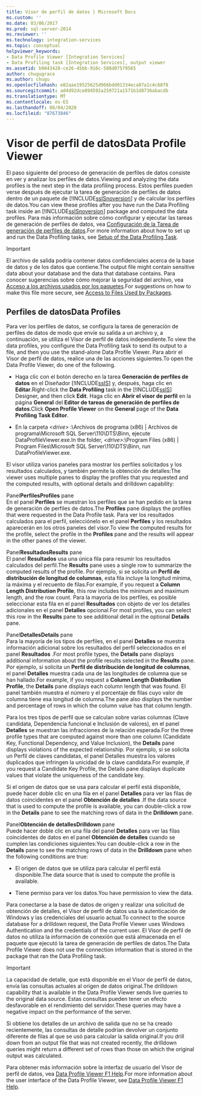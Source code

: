 ```yaml
---
title: Visor de perfil de datos | Microsoft Docs
ms.custom: ''
ms.date: 03/06/2017
ms.prod: sql-server-2014
ms.reviewer: ''
ms.technology: integration-services
ms.topic: conceptual
helpviewer_keywords:
- Data Profile Viewer [Integration Services]
- Data Profiling task [Integration Services], output viewer
ms.assetid: b9043428-ce26-45bb-910c-588d07579565
author: chugugrace
ms.author: chugu
ms.openlocfilehash: e82aae19525625d966bdd01334eca07a1c4c68f8
ms.sourcegitcommit: ad4d92dce894592a259721a1571b1d8736abacdb
ms.translationtype: MT
ms.contentlocale: es-ES
ms.lasthandoff: 08/04/2020
ms.locfileid: "87673846"
---
```

# <a name="data-profile-viewer"></a><span data-ttu-id="15692-102">Visor de perfil de datos</span><span class="sxs-lookup"><span data-stu-id="15692-102">Data Profile Viewer</span></span>
  <span data-ttu-id="15692-103">El paso siguiente del proceso de generación de perfiles de datos consiste en ver y analizar los perfiles de datos.</span><span class="sxs-lookup"><span data-stu-id="15692-103">Viewing and analyzing the data profiles is the next step in the data profiling process.</span></span> <span data-ttu-id="15692-104">Estos perfiles pueden verse después de ejecutar la tarea de generación de perfiles de datos dentro de un paquete de [!INCLUDE[ssISnoversion](../../includes/ssisnoversion-md.md)] y de calcular los perfiles de datos.</span><span class="sxs-lookup"><span data-stu-id="15692-104">You can view these profiles after you have run the Data Profiling task inside an [!INCLUDE[ssISnoversion](../../includes/ssisnoversion-md.md)] package and computed the data profiles.</span></span> <span data-ttu-id="15692-105">Para más información sobre cómo configurar y ejecutar las tareas de generación de perfiles de datos, vea [Configuración de la Tarea de generación de perfiles de datos](data-profiling-task.md).</span><span class="sxs-lookup"><span data-stu-id="15692-105">For more information about how to set up and run the Data Profiling tasks, see [Setup of the Data Profiling Task](data-profiling-task.md).</span></span>  
  
> [!IMPORTANT]  
>  <span data-ttu-id="15692-106">El archivo de salida podría contener datos confidenciales acerca de la base de datos y de los datos que contiene.</span><span class="sxs-lookup"><span data-stu-id="15692-106">The output file might contain sensitive data about your database and the data that database contains.</span></span> <span data-ttu-id="15692-107">Para conocer sugerencias sobre cómo mejorar la seguridad del archivo, vea [Acceso a los archivos usados por los paquetes](../access-to-files-used-by-packages.md).</span><span class="sxs-lookup"><span data-stu-id="15692-107">For suggestions on how to make this file more secure, see [Access to Files Used by Packages](../access-to-files-used-by-packages.md).</span></span>  
  
## <a name="data-profiles"></a><span data-ttu-id="15692-108">Perfiles de datos</span><span class="sxs-lookup"><span data-stu-id="15692-108">Data Profiles</span></span>  
 <span data-ttu-id="15692-109">Para ver los perfiles de datos, se configura la tarea de generación de perfiles de datos de modo que envíe su salida a un archivo y, a continuación, se utiliza el Visor de perfil de datos independiente.</span><span class="sxs-lookup"><span data-stu-id="15692-109">To view the data profiles, you configure the Data Profiling task to send its output to a file, and then you use the stand-alone Data Profile Viewer.</span></span> <span data-ttu-id="15692-110">Para abrir el Visor de perfil de datos, realice una de las acciones siguientes.</span><span class="sxs-lookup"><span data-stu-id="15692-110">To open the Data Profile Viewer, do one of the following.</span></span>  
  
-   <span data-ttu-id="15692-111">Haga clic con el botón derecho en la tarea **Generación de perfiles de datos** en el Diseñador [!INCLUDE[ssIS](../../includes/ssis-md.md)] y, después, haga clic en **Editar**.</span><span class="sxs-lookup"><span data-stu-id="15692-111">Right-click the **Data Profiling** task in the [!INCLUDE[ssIS](../../includes/ssis-md.md)] Designer, and then click **Edit**.</span></span> <span data-ttu-id="15692-112">Haga clic en **Abrir el visor de perfil** en la página **General** del **Editor de tareas de generación de perfiles de datos**.</span><span class="sxs-lookup"><span data-stu-id="15692-112">Click **Open Profile Viewer** on the **General** page of the **Data Profiling Task Editor**.</span></span>  
  
-   <span data-ttu-id="15692-113">En la carpeta *\<drive>* :\Archivos de programa (x86) | Archivos de programa\Microsoft SQL Server\110\DTS\Binn, ejecute DataProfileViewer.exe.</span><span class="sxs-lookup"><span data-stu-id="15692-113">In the folder, *\<drive>*:\Program Files (x86) | Program Files\Microsoft SQL Server\110\DTS\Binn, run DataProfileViewer.exe.</span></span>  
  
 <span data-ttu-id="15692-114">El visor utiliza varios paneles para mostrar los perfiles solicitados y los resultados calculados, y también permite la obtención de detalles:</span><span class="sxs-lookup"><span data-stu-id="15692-114">The viewer uses multiple panes to display the profiles that you requested and the computed results, with optional details and drilldown capability:</span></span>  
  
 <span data-ttu-id="15692-115">Panel**Perfiles**</span><span class="sxs-lookup"><span data-stu-id="15692-115">**Profiles** pane</span></span>  
 <span data-ttu-id="15692-116">En el panel **Perfiles** se muestran los perfiles que se han pedido en la tarea de generación de perfiles de datos.</span><span class="sxs-lookup"><span data-stu-id="15692-116">The **Profiles** pane displays the profiles that were requested in the Data Profile task.</span></span> <span data-ttu-id="15692-117">Para ver los resultados calculados para el perfil, selecciónelo en el panel **Perfiles** y los resultados aparecerán en los otros paneles del visor.</span><span class="sxs-lookup"><span data-stu-id="15692-117">To view the computed results for the profile, select the profile in the **Profiles** pane and the results will appear in the other panes of the viewer.</span></span>  
  
 <span data-ttu-id="15692-118">Panel**Resultados**</span><span class="sxs-lookup"><span data-stu-id="15692-118">**Results** pane</span></span>  
 <span data-ttu-id="15692-119">El panel **Resultados** usa una única fila para resumir los resultados calculados del perfil.</span><span class="sxs-lookup"><span data-stu-id="15692-119">The **Results** pane uses a single row to summarize the computed results of the profile.</span></span> <span data-ttu-id="15692-120">Por ejemplo, si se solicita un **Perfil de distribución de longitud de columnas**, esta fila incluye la longitud mínima, la máxima y el recuento de filas.</span><span class="sxs-lookup"><span data-stu-id="15692-120">For example, if you request a **Column Length Distribution Profile**, this row includes the minimum and maximum length, and the row count.</span></span> <span data-ttu-id="15692-121">Para la mayoría de los perfiles, es posible seleccionar esta fila en el panel **Resultados** con objeto de ver los detalles adicionales en el panel **Detalles** opcional.</span><span class="sxs-lookup"><span data-stu-id="15692-121">For most profiles, you can select this row in the **Results** pane to see additional detail in the optional **Details** pane.</span></span>  
  
 <span data-ttu-id="15692-122">Panel**Detalles**</span><span class="sxs-lookup"><span data-stu-id="15692-122">**Details** pane</span></span>  
 <span data-ttu-id="15692-123">Para la mayoría de los tipos de perfiles, en el panel **Detalles** se muestra información adicional sobre los resultados del perfil seleccionados en el panel **Resultados** .</span><span class="sxs-lookup"><span data-stu-id="15692-123">For most profile types, the **Details** pane displays additional information about the profile results selected in the **Results** pane.</span></span> <span data-ttu-id="15692-124">Por ejemplo, si solicita un **Perfil de distribución de longitud de columnas**, el panel **Detalles** muestra cada una de las longitudes de columna que se han hallado.</span><span class="sxs-lookup"><span data-stu-id="15692-124">For example, if you request a **Column Length Distribution Profile**, the **Details** pane displays each column length that was found.</span></span> <span data-ttu-id="15692-125">El panel también muestra el número y el porcentaje de filas cuyo valor de columna tiene esa longitud de columna.</span><span class="sxs-lookup"><span data-stu-id="15692-125">The pane also displays the number and percentage of rows in which the column value has that column length.</span></span>  
  
 <span data-ttu-id="15692-126">Para los tres tipos de perfil que se calculan sobre varias columnas (Clave candidata, Dependencia funcional e Inclusión de valores), en el panel **Detalles** se muestran las infracciones de la relación esperada.</span><span class="sxs-lookup"><span data-stu-id="15692-126">For the three profile types that are computed against more than one column (Candidate Key, Functional Dependency, and Value Inclusion), the **Details** pane displays violations of the expected relationship.</span></span> <span data-ttu-id="15692-127">Por ejemplo, si se solicita un Perfil de claves candidatas, el panel Detalles muestra los valores duplicados que infringen la unicidad de la clave candidata.</span><span class="sxs-lookup"><span data-stu-id="15692-127">For example, if you request a Candidate Key Profile, the Details pane displays duplicate values that violate the uniqueness of the candidate key.</span></span>  
  
 <span data-ttu-id="15692-128">Si el origen de datos que se usa para calcular el perfil está disponible, puede hacer doble clic en una fila en el panel **Detalles** para ver las filas de datos coincidentes en el panel **Obtención de detalles** .</span><span class="sxs-lookup"><span data-stu-id="15692-128">If the data source that is used to compute the profile is available, you can double-click a row in the **Details** pane to see the matching rows of data in the **Drilldown** pane.</span></span>  
  
 <span data-ttu-id="15692-129">Panel**Obtención de detalles**</span><span class="sxs-lookup"><span data-stu-id="15692-129">**Drilldown** pane</span></span>  
 <span data-ttu-id="15692-130">Puede hacer doble clic en una fila del panel **Detalles** para ver las filas coincidentes de datos en el panel **Obtención de detalles** cuando se cumplen las condiciones siguientes:</span><span class="sxs-lookup"><span data-stu-id="15692-130">You can double-click a row in the **Details** pane to see the matching rows of data in the **Drilldown** pane when the following conditions are true:</span></span>  
  
-   <span data-ttu-id="15692-131">El origen de datos que se utiliza para calcular el perfil está disponible.</span><span class="sxs-lookup"><span data-stu-id="15692-131">The data source that is used to compute the profile is available.</span></span>  
  
-   <span data-ttu-id="15692-132">Tiene permiso para ver los datos.</span><span class="sxs-lookup"><span data-stu-id="15692-132">You have permission to view the data.</span></span>  
  
 <span data-ttu-id="15692-133">Para conectarse a la base de datos de origen y realizar una solicitud de obtención de detalles, el Visor de perfil de datos usa la autenticación de Windows y las credenciales del usuario actual.</span><span class="sxs-lookup"><span data-stu-id="15692-133">To connect to the source database for a drilldown request, the Data Profile Viewer uses Windows Authentication and the credentials of the current user.</span></span> <span data-ttu-id="15692-134">El Visor de perfil de datos no utiliza la información de conexión que está almacenada en el paquete que ejecutó la tarea de generación de perfiles de datos.</span><span class="sxs-lookup"><span data-stu-id="15692-134">The Data Profile Viewer does not use the connection information that is stored in the package that ran the Data Profiling task.</span></span>  
  
> [!IMPORTANT]  
>  <span data-ttu-id="15692-135">La capacidad de detalle, que está disponible en el Visor de perfil de datos, envía las consultas actuales al origen de datos original.</span><span class="sxs-lookup"><span data-stu-id="15692-135">The drilldown capability that is available in the Data Profile Viewer sends live queries to the original data source.</span></span> <span data-ttu-id="15692-136">Estas consultas pueden tener un efecto desfavorable en el rendimiento del servidor.</span><span class="sxs-lookup"><span data-stu-id="15692-136">These queries may have a negative impact on the performance of the server.</span></span>  
>   
>  <span data-ttu-id="15692-137">Si obtiene los detalles de un archivo de salida que no se ha creado recientemente, las consultas de detalle podrían devolver un conjunto diferente de filas al que se usó para calcular la salida original.</span><span class="sxs-lookup"><span data-stu-id="15692-137">If you drill down from an output file that was not created recently, the drilldown queries might return a different set of rows than those on which the original output was calculated.</span></span>  
  
 <span data-ttu-id="15692-138">Para obtener más información sobre la interfaz de usuario del Visor de perfil de datos, vea [Data Profile Viewer F1 Help](../data-profile-viewer-f1-help.md).</span><span class="sxs-lookup"><span data-stu-id="15692-138">For more information about the user interface of the Data Profile Viewer, see [Data Profile Viewer F1 Help](../data-profile-viewer-f1-help.md).</span></span>  
  
  
